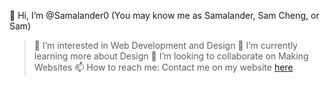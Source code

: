 👋 Hi, I’m @Samalander0 
(You may know me as Samalander, Sam Cheng, or Sam)

> 👀 I’m interested in Web Development and Design
> 🌱 I’m currently learning more about Design 
> 💞️ I’m looking to collaborate on Making Websites
> 📫 How to reach me: Contact me on my website [here](https://www.samalander.dev/#contact)

